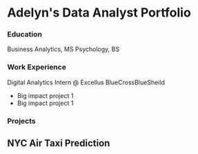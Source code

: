 # Adelyn's Data Analyst Portfolio

### Education
 Business Analytics, MS
 Psychology, BS

 ### Work Experience
 Digital Analytics Intern @ Excellus BlueCrossBlueSheild
 - Big impact project 1
 - Big impact project 1




### Projects
NYC Air Taxi Prediction
-

 
